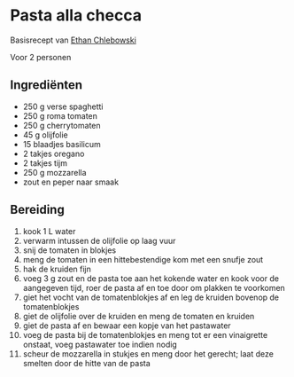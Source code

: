 # Pasta alla checca

Basisrecept van [Ethan Chlebowski](https://www.ethanchlebowski.com/cooking-techniques-recipes/pasta-alla-checca)

Voor 2 personen

## Ingrediënten

- 250 g verse spaghetti
- 250 g roma tomaten
- 250 g cherrytomaten
- 45 g olijfolie
- 15 blaadjes basilicum
- 2 takjes oregano
- 2 takjes tijm
- 250 g mozzarella
- zout en peper naar smaak

## Bereiding

 1. kook 1 L water
 1. verwarm intussen de olijfolie op laag vuur
 1. snij de tomaten in blokjes
 1. meng de tomaten in een hittebestendige kom met een snufje zout 
 1. hak de kruiden fijn
 1. voeg 3 g zout en de pasta toe aan het kokende water en kook voor de aangegeven tijd, roer de pasta af en toe door om plakken te voorkomen
 1. giet het vocht van de tomatenblokjes af en leg de kruiden bovenop de tomatenblokjes
 1. giet de olijfolie over de kruiden en meng de tomaten en kruiden
 1. giet de pasta af en bewaar een kopje van het pastawater
 1. voeg de pasta bij de tomatenblokjes en meng tot er een vinaigrette onstaat, voeg pastawater toe indien nodig
 1. scheur de mozzarella in stukjes en meng door het gerecht; laat deze smelten door de hitte van de pasta
  
